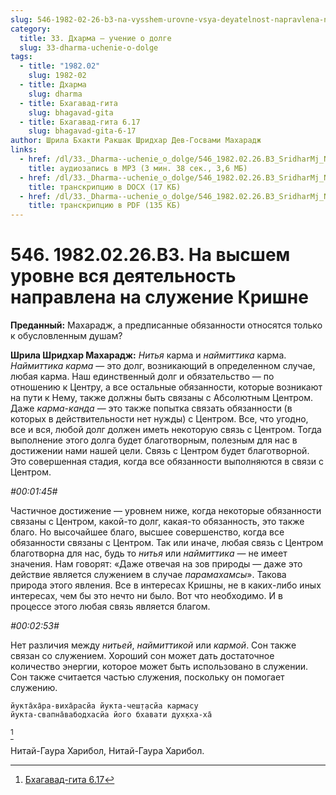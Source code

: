 ```yaml
---
slug: 546-1982-02-26-b3-na-vysshem-urovne-vsya-deyatelnost-napravlena-na-sluzhenie-krishne
category:
  title: 33. Дхарма — учение о долге
  slug: 33-dharma-uchenie-o-dolge
tags:
  - title: "1982.02"
    slug: 1982-02
  - title: Дхарма
    slug: dharma
  - title: Бхагавад-гита
    slug: bhagavad-gita
  - title: Бхагавад-гита 6.17
    slug: bhagavad-gita-6-17
author: Шрила Бхакти Ракшак Шридхар Дев-Госвами Махарадж
links:
  - href: /dl/33._Dharma--uchenie_o_dolge/546_1982.02.26.B3_SridharMj_Na_vysshem_urovne_vsja_dejatelnost_napravlena_na_sluzhenie_Krishne.mp3
    title: аудиозапись в MP3 (3 мин. 38 сек., 3,6 МБ)
  - href: /dl/33._Dharma--uchenie_o_dolge/546_1982.02.26.B3_SridharMj_Na_vysshem_urovne_vsja_dejatelnost_napravlena_na_sluzhenie_Krishne.docx
    title: транскрипцию в DOCX (17 КБ)
  - href: /dl/33._Dharma--uchenie_o_dolge/546_1982.02.26.B3_SridharMj_Na_vysshem_urovne_vsja_dejatelnost_napravlena_na_sluzhenie_Krishne.pdf
    title: транскрипцию в PDF (135 КБ)
---
```


# 546. 1982.02.26.B3. На высшем уровне вся деятельность направлена на служение Кришне

**Преданный:** Махарадж, а предписанные обязанности относятся только к обусловленным душам?

**Шрила Шридхар Махарадж:** *Нитья* карма и *наймиттика* карма. *Наймиттика* *карма* — это долг, возникающий в определенном случае, любая карма. Наш единственный долг и обязательство — по отношению к Центру, а все остальные обязанности, которые возникают на пути к Нему, также должны быть связаны с Абсолютным Центром. Даже *карма-канда* — это также попытка связать обязанности (в которых в действительности нет нужды) с Центром. Все, что угодно, все и вся, любой долг должен иметь некоторую связь с Центром. Тогда выполнение этого долга будет благотворным, полезным для нас в достижении нами нашей цели. Связь с Центром будет благотворной. Это совершенная стадия, когда все обязанности выполняются в связи с Центром.

*#00:01:45#*

Частичное достижение — уровнем ниже, когда некоторые обязанности связаны с Центром, какой-то долг, какая-то обязанность, это также благо. Но высочайшее благо, высшее совершенство, когда все обязанности связаны с Центром. Так или иначе, любая связь с Центром благотворна для нас, будь то *нитья* или *наймиттика* — не имеет значения. Нам говорят: «Даже отвечая на зов природы — даже это действие является служением в случае *парамахамсы*». Такова природа этого явления. Все в интересах Кришны, не в каких-либо иных интересах, чем бы это нечто ни было. Вот что необходимо. И в процессе этого любая связь является благом.

*#00:02:53#*

Нет различия между *нитьей*, *наймиттикой* или *кармой*. Сон также связан со служением. Хороший сон может дать достаточное количество энергии, которое может быть использовано в служении. Сон также считается частью служения, поскольку он помогает служению.

    йукта̄ха̄ра-виха̄расйа йукта-чеш̣т̣асйа кармасу
    йукта-свапна̄вабодхасйа його бхавати дух̣кха-ха̄
[^_ftn1]

Нитай-Гаура Харибол, Нитай-Гаура Харибол.



[^_ftn1]: [Бхагавад-гита 6.17](../notes/bhagavad-gita/bhagavad-gita-6-17.md)

